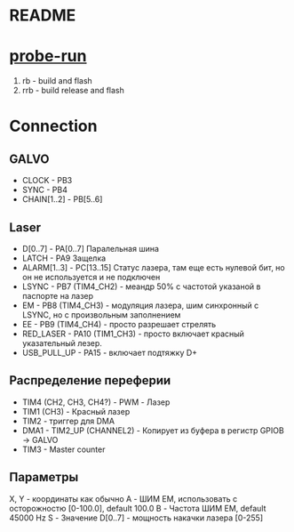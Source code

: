 # README

# [probe-run](https://github.com/knurling-rs/probe-run)
1. rb - build and flash
2. rrb - build release and flash

# Connection

## GALVO
* CLOCK - PB3 
* SYNC - PB4
* CHAIN[1..2] - PB[5..6]

## Laser
* D[0..7] - PA[0..7] Паралельная шина
* LATCH - PA9 Защелка
* ALARM[1..3] - PC[13..15] Статус лазера, там еще есть нулевой бит, но он не используется и не подключен
* LSYNC - PB7 (TIM4_CH2) - меандр 50% с частотой указаной в паспорте на лазер
* EM - PB8 (TIM4_CH3) - модуляция лазера, шим синхронный с LSYNC, но с произвольным заполнением
* EE - PB9 (TIM4_CH4) - просто разрешает стрелять
* RED_LASER - PA10 (TIM1_CH3) - просто включает красный указательный лезер.
* USB_PULL_UP - PA15 - включает подтяжку D+

## Распределение переферии
* TIM4 (CH2, CH3, CH4?) - PWM - Лазер
* TIM1 (CH3) - Красный лазер
* TIM2 - триггер для DMA
* DMA1 - TIM2_UP (CHANNEL2) - Копирует из буфера в регистр GPIOB -> GALVO
* TIM3 - Master counter

## Параметры
X, Y - координаты как обычно
A - ШИМ EM, использовать с осторожностю [0-100.0], default 100.0
B - Частота ШИМ EM, default 45000 Hz
S - Значение D[0..7] - мощность накачки лазера [0-255]